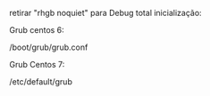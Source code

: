 retirar "rhgb noquiet" para Debug total inicialização:

Grub centos 6:

/boot/grub/grub.conf


Grub Centos 7:

/etc/default/grub

